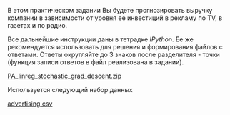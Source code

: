 В этом практическом задании Вы будете прогнозировать выручку компании в зависимости от уровня ее инвестиций в рекламу по TV, в газетах и по радио.

Все дальнейшие инструкции даны в тетрадке *IPython*. Ее же рекомендуется использовать для решения и формирования файлов с ответами. Ответы округляйте до 3 знаков после разделителя - точки (функция записи ответов в файл реализована в задании).

[PA_linreg_stochastic_grad_descent.zip](https://github.com/avtomato/Machine-learning-and-data-analysis/blob/master/Course-2-supervised-learning/week-01/02-Programming-Assignment/PA_linreg_stochastic_grad_descent.ipynb)

Используется следующий набор данных

[advertising.csv](https://github.com/avtomato/Machine-learning-and-data-analysis/blob/master/Course-2-supervised-learning/week-01/02-Programming-Assignment/advertising.csv)